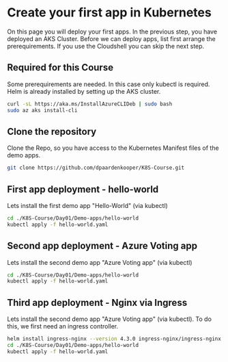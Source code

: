 # Create your first app in Kubernetes

On this page you will deploy your first apps. In the previous step, you have deployed an AKS Cluster.
Before we can deploy apps, list first arrange the prerequirements. If you use the Cloudshell you can skip the next step. 

## Required for this Course 

Some prerequirements are needed. In this case only kubectl is required. 
Helm is already installed by setting up the AKS cluster.

```bash
curl -sL https://aka.ms/InstallAzureCLIDeb | sudo bash
sudo az aks install-cli
```

## Clone the repository

Clone the Repo, so you have access to the Kubernetes Manifest files of the demo apps.

```bash
git clone https://github.com/dpaardenkooper/K8S-Course.git
```

## First app deployment - hello-world

Lets install the first demo app "Hello-World" (via kubectl)

```bash
cd ./K8S-Course/Day01/Demo-apps/hello-world
kubectl apply -f hello-world.yaml
```

## Second app deployment - Azure Voting app

Lets install the second demo app "Azure Voting app" (via kubectl)

```bash
cd ./K8S-Course/Day01/Demo-apps/hello-world
kubectl apply -f hello-world.yaml
```

## Third app deployment - Nginx via Ingress

Lets install the second demo app "Azure Voting app" (via kubectl). To do this, we first need an ingress controller.

```bash
helm install ingress-nginx --version 4.3.0 ingress-nginx/ingress-nginx --namespace ingress-nginx --create-namespace --set controller.service.annotations."service\.beta\.kubernetes\.io/azure-load-balancer-health-probe-request-path"=/healthz
cd ./K8S-Course/Day01/Demo-apps/hello-world
kubectl apply -f hello-world.yaml
```
